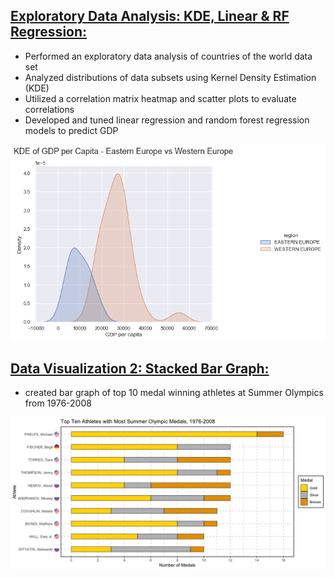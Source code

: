 

## [Exploratory Data Analysis: KDE, Linear & RF Regression:](https://github.com/Jon-Lynch/DSC_478/blob/main/countries.ipynb)
* Performed an exploratory data analysis of countries of the world data set
* Analyzed distributions of data subsets using Kernel Density Estimation (KDE)
* Utilized a correlation matrix heatmap and scatter plots to evaluate correlations
* Developed and tuned linear regression and random forest regression models to predict GDP

![](/images/KDE.png)

## [Data Visualization 2: Stacked Bar Graph:](https://github.com/Jon-Lynch/DSC_465/blob/master/olympics.R)
* created bar graph of top 10 medal winning athletes at Summer Olympics from 1976-2008

![](/images/barplot.png)
